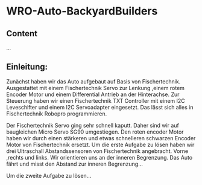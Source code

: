 # WRO-Auto-BackyardBuilders
Content
---
...

Einleitung:
---

Zunächst haben wir das Auto aufgebaut auf Basis von Fischertechnik. Ausgestattet mit einem Fischertechnik Servo zur Lenkung ,einem rotem Encoder Motor und einem  Differential Antrieb an der Hinterachse.
Zur Steuerung haben wir einen Fischertechnik TXT Controller mit einem I2C Leveschifter und einem I2C Servoadapter eingesetzt. Das lässt sich alles in Fischertechnik Robopro programmieren.

Der Fischertechnik Servo ging sehr schnell kaputt. Daher sind wir auf baugleichen Micro Servo SG90 umgestiegen. Den roten encoder Motor haben wir durch einen stärkeren und etwas schnelleren schwarzen Encoder Motor von Fischertechnik ersetzt. Um die erste Aufgabe zu lösen haben wir drei Ultraschall Abstandssensoren von Fischertechnik angebracht. Vorne ,rechts und links.
Wir orientieren uns an der inneren Begrenzung. Das Auto fährt und misst den Abstand zur inneren Begrenzung...


Um die zweite Aufgabe zu lösen...